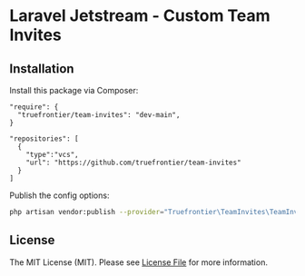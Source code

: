 # Laravel Jetstream - Custom Team Invites


## Installation

Install this package via Composer:

```composer
"require": {
  "truefrontier/team-invites": "dev-main",
}

"repositories": [
  {
    "type":"vcs",
    "url": "https://github.com/truefrontier/team-invites"
  }
]
```

Publish the config options:
```bash
php artisan vendor:publish --provider="Truefrontier\TeamInvites\TeamInvitesServiceProvider"
```

## License

The MIT License (MIT). Please see [License File](LICENSE.md) for more information.
